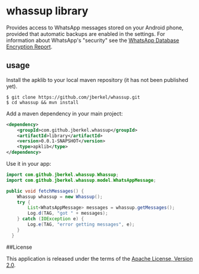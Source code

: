 # whassup library

Provides access to WhatsApp messages stored on your Android phone, provided that automatic
backups are enabled in the settings. For information about WhatsApp's "security" see the
[WhatsApp Database Encryption Report].

## usage

Install the apklib to your local maven repository (it has not been published yet).

```
$ git clone https://github.com/jberkel/whassup.git
$ cd whassup && mvn install
```

Add a maven dependency in your main project:

```xml
<dependency>
    <groupId>com.github.jberkel.whassup</groupId>
    <artifactId>library</artifactId>
    <version>0.0.1-SNAPSHOT</version>
    <type>apklib</type>
</dependency>
```

Use it in your app:

```java
import com.github.jberkel.whassup.Whassup;
import com.github.jberkel.whassup.model.WhatsAppMessage;

public void fetchMessages() {
    Whassup whassup = new Whassup();
    try {
        List<WhatsAppMessage> messages = whassup.getMessages();
        Log.d(TAG, "got " + messages);
    } catch (IOException e) {
        Log.e(TAG, "error getting messages", e);
    }
  }
```

##<a name="license">License</a>

This application is released under the terms of the [Apache License, Version 2.0][].

[Apache License, Version 2.0]: http://www.apache.org/licenses/LICENSE-2.0.html

[apklib]: https://code.google.com/p/maven-android-plugin/wiki/ApkLib
[whassup]: https://github.com/jberkel/whassup/blob/master/library/src/main/java/com/github/jberkel/whassup/Whassup.java
[WhatsApp Database Encryption Report]: https://www.os3.nl/_media/2011-2012/students/ssn_project_report.pdf
